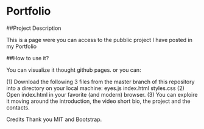 # Portfolio


##Project Description

This is a page were you can access to the pubblic project I have posted in my Portfolio

##How to use it?

You can visualize it thought github pages.
or you can:

(1) Download the following 3 files from the master branch of this repository into a directory on your local machine: eyes.js index.html styles.css 
(2) Open index.html in your favorite (and modern) browser. 
(3) You can exploire it moving around the introduction, the video short bio, the project and the contacts.

Credits Thank you MIT and Bootstrap.
